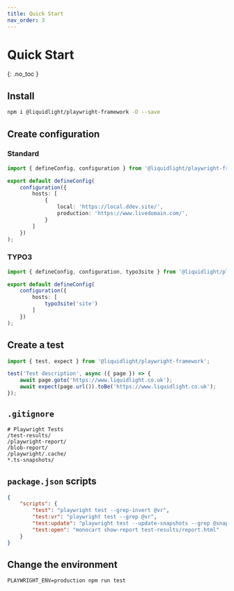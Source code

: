 ```yaml
---
title: Quick Start
nav_order: 3
---
```


# Quick Start
{: .no_toc }

## Install

```bash
npm i @liquidlight/playwright-framework -D --save
```

## Create configuration

### Standard

```ts
import { defineConfig, configuration } from '@liquidlight/playwright-framework';

export default defineConfig(
	configuration({
		hosts: [
			{
				local: 'https://local.ddev.site/',
				production: 'https://www.livedomain.com/',
			}
		]
	})
);
```

### TYPO3

```ts
import { defineConfig, configuration, typo3site } from '@liquidlight/playwright-framework';

export default defineConfig(
	configuration({
		hosts: [
			typo3site('site')
		]
	})
);
```


## Create a test


```ts
import { test, expect } from '@liquidlight/playwright-framework';

test('Test description', async ({ page }) => {
	await page.goto('https://www.liquidlight.co.uk');
	await expect(page.url()).toBe('https://www.liquidlight.co.uk');
});
```

## `.gitignore`

```
# Playwright Tests
/test-results/
/playwright-report/
/blob-report/
/playwright/.cache/
*.ts-snapshots/
```

## `package.json` scripts

```json
{
	"scripts": {
		"test": "playwright test --grep-invert @vr",
		"test:vr": "playwright test --grep @vr",
		"test:update": "playwright test --update-snapshots --grep @snapshot",
		"test:open": "monocart show-report test-results/report.html"
	}
}
```

## Change the environment

```
PLAYWRIGHT_ENV=production npm run test
```
